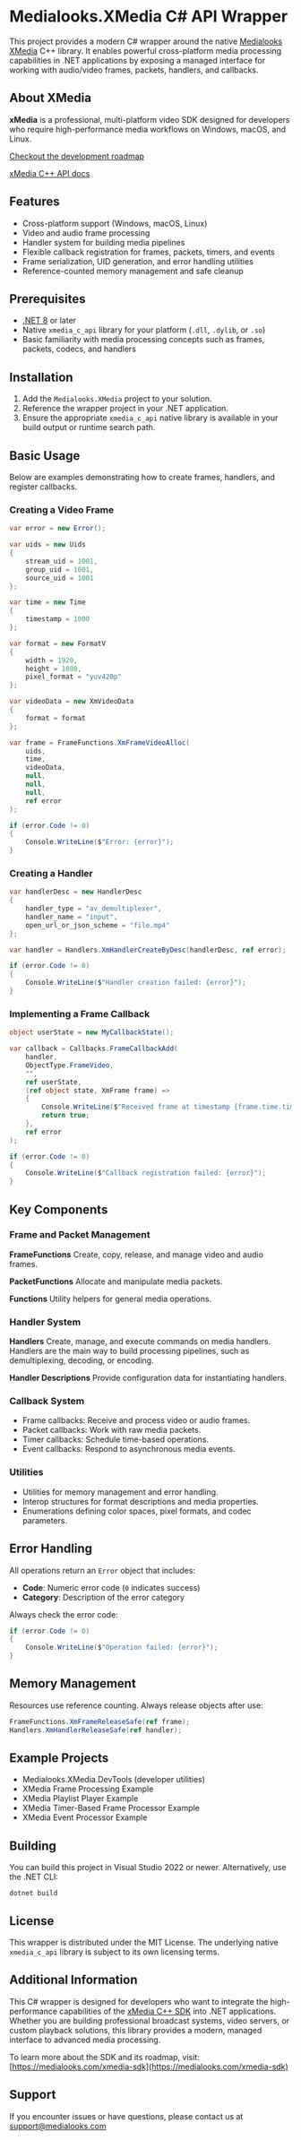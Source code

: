 
  # Medialooks.XMedia C# API Wrapper

  This project provides a modern C# wrapper around the native [Medialooks XMedia](https://github.com/Medialooks-LLC/xmedia) C++ library. It enables powerful cross-platform media processing capabilities in .NET applications by exposing a managed interface for working with audio/video frames, packets, handlers, and callbacks.

  ## About XMedia

  **xMedia** is a professional, multi-platform video SDK designed for developers who require high-performance media workflows on Windows, macOS, and Linux.

  [Checkout the development roadmap](https://medialooks.com/xmedia-sdk)

  [xMedia C++ API docs](https://medialooks-llc.github.io/xmedia/)

  ## Features

  - Cross-platform support (Windows, macOS, Linux)
  - Video and audio frame processing
  - Handler system for building media pipelines
  - Flexible callback registration for frames, packets, timers, and events
  - Frame serialization, UID generation, and error handling utilities
  - Reference-counted memory management and safe cleanup

  ## Prerequisites

  - [.NET 8](https://dotnet.microsoft.com/download) or later
  - Native `xmedia_c_api` library for your platform (`.dll`, `.dylib`, or `.so`)
  - Basic familiarity with media processing concepts such as frames, packets, codecs, and handlers

  ## Installation

  1. Add the `Medialooks.XMedia` project to your solution.
  2. Reference the wrapper project in your .NET application.
  3. Ensure the appropriate `xmedia_c_api` native library is available in your build output or runtime search path.

  ## Basic Usage

  Below are examples demonstrating how to create frames, handlers, and register callbacks.

  ### Creating a Video Frame

  ```csharp
  var error = new Error();

  var uids = new Uids
  {
      stream_uid = 1001,
      group_uid = 1001,
      source_uid = 1001
  };

  var time = new Time
  {
      timestamp = 1000
  };

  var format = new FormatV
  {
      width = 1920,
      height = 1080,
      pixel_format = "yuv420p"
  };

  var videoData = new XmVideoData
  {
      format = format
  };

  var frame = FrameFunctions.XmFrameVideoAlloc(
      uids,
      time,
      videoData,
      null,
      null,
      null,
      ref error
  );

  if (error.Code != 0)
  {
      Console.WriteLine($"Error: {error}");
  }
  ```

  ### Creating a Handler

  ```csharp
  var handlerDesc = new HandlerDesc
  {
      handler_type = "av_demultiplexer",
      handler_name = "input",
      open_url_or_json_scheme = "file.mp4"
  };

  var handler = Handlers.XmHandlerCreateByDesc(handlerDesc, ref error);

  if (error.Code != 0)
  {
      Console.WriteLine($"Handler creation failed: {error}");
  }
  ```

  ### Implementing a Frame Callback

  ```csharp
  object userState = new MyCallbackState();

  var callback = Callbacks.FrameCallbackAdd(
      handler,
      ObjectType.FrameVideo,
      "",
      ref userState,
      (ref object state, XmFrame frame) =>
      {
          Console.WriteLine($"Received frame at timestamp {frame.time.timestamp}");
          return true;
      },
      ref error
  );

  if (error.Code != 0)
  {
      Console.WriteLine($"Callback registration failed: {error}");
  }
  ```

  ## Key Components

  ### Frame and Packet Management

  **FrameFunctions**
  Create, copy, release, and manage video and audio frames.

  **PacketFunctions**
  Allocate and manipulate media packets.

  **Functions**
  Utility helpers for general media operations.

  ### Handler System

  **Handlers**
  Create, manage, and execute commands on media handlers. Handlers are the main way to build processing pipelines, such as demultiplexing, decoding, or encoding.

  **Handler Descriptions**
  Provide configuration data for instantiating handlers.

  ### Callback System

  - Frame callbacks: Receive and process video or audio frames.
  - Packet callbacks: Work with raw media packets.
  - Timer callbacks: Schedule time-based operations.
  - Event callbacks: Respond to asynchronous media events.

  ### Utilities

  - Utilities for memory management and error handling.
  - Interop structures for format descriptions and media properties.
  - Enumerations defining color spaces, pixel formats, and codec parameters.

  ## Error Handling

  All operations return an `Error` object that includes:

  - **Code**: Numeric error code (`0` indicates success)
  - **Category**: Description of the error category

  Always check the error code:

  ```csharp
  if (error.Code != 0)
  {
      Console.WriteLine($"Operation failed: {error}");
  }
  ```

  ## Memory Management

  Resources use reference counting. Always release objects after use:

  ```csharp
  FrameFunctions.XmFrameReleaseSafe(ref frame);
  Handlers.XmHandlerReleaseSafe(ref handler);
  ```

  ## Example Projects

  - Medialooks.XMedia.DevTools (developer utilities)
  - XMedia Frame Processing Example
  - XMedia Playlist Player Example
  - XMedia Timer-Based Frame Processor Example
  - XMedia Event Processor Example

  ## Building

  You can build this project in Visual Studio 2022 or newer. Alternatively, use the .NET CLI:

  ```
  dotnet build
  ```

  ## License

  This wrapper is distributed under the MIT License.
  The underlying native `xmedia_c_api` library is subject to its own licensing terms.

  ## Additional Information

  This C# wrapper is designed for developers who want to integrate the high-performance capabilities of the [xMedia C++ SDK](https://github.com/Medialooks-LLC/xmedia) into .NET applications. Whether you are building professional broadcast systems, video servers, or custom playback solutions, this library provides a modern, managed interface to advanced media processing.

  To learn more about the SDK and its roadmap, visit:
  [https://medialooks.com/xmedia-sdk](https://medialooks.com/xmedia-sdk)

  ## Support

  If you encounter issues or have questions, please contact us at [support@medialooks.com](mailto:support@medialooks.com)
